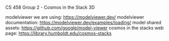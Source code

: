 CS 458 Group 2 - Cosmos in the Stack 3D

modelviewer we are using: https://modelviewer.dev/
modelviewer documentation: https://modelviewer.dev/examples/loading/
model shared assets: https://github.com/google/model-viewer
cosmos in the stacks web page: https://library.humboldt.edu/cosmos-stacks
